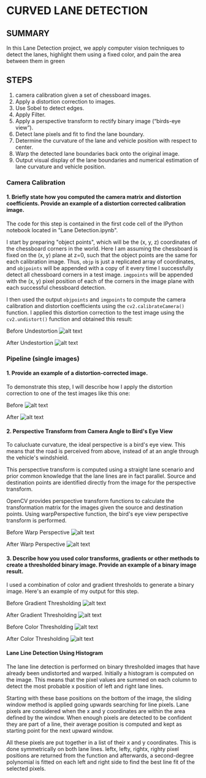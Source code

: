 # CURVED LANE DETECTION

## SUMMARY

In this Lane Detection project, we apply computer vision techniques to detect the lanes, highlight them using a fixed color, and pain the
area between them in green

## STEPS

1. camera calibration given a set of chessboard images.
2. Apply a distortion correction to images.
3. Use Sobel to detect edges.
4. Apply Filter.
5. Apply a perspective transform to rectify binary image (“birds-eye view”).
6. Detect lane pixels and fit to find the lane boundary.
7. Determine the curvature of the lane and vehicle position with respect to center.
8. Warp the detected lane boundaries back onto the original image.
9. Output visual display of the lane boundaries and numerical estimation of lane curvature and vehicle position.

[//]: # (Image References)

[image1]: ./output_images/chessboard_before_distortion.jpg "Chessboard"
[image2]: ./output_images/chessboard_after_distortion.jpg "Chessboard Undistorted"
[image3]: ./output_images/before_undistort_image.jpg "Orignal Image"
[image4]: ./output_images/after_undistort_image.jpg "Undistorted"
[image5]: ./output_images/before_combined_thresholds.jpg "Before Gradient"
[image6]: ./output_images/after_combined_thresholds.jpg "After Gradient"
[image7]: ./output_images/before_filter.jpg "Before Color filter"
[image8]: ./output_images/after_filter.jpg "After Color filter"
[image9]: ./output_images/before_warp.jpg "Before warp"
[image10]: ./output_images/after_warp.jpg "After warp"
[image11]: ./examples/color_fit_lines.jpg "Identify poly"
[image12]: ./output_images/before_process_image.jpg "Before Process"
[image13]: ./output_images/after_process_image.jpg "After process"


### Camera Calibration

#### 1. Briefly state how you computed the camera matrix and distortion coefficients. Provide an example of a distortion corrected calibration image.

The code for this step is contained in the first code cell of the IPython notebook located in "Lane Detection.ipynb".  

I start by preparing "object points", which will be the (x, y, z) coordinates of the chessboard corners in the world. Here I am assuming the chessboard is fixed on the (x, y) plane at z=0, such that the object points are the same for each calibration image.  Thus, `objp` is just a replicated array of coordinates, and `objpoints` will be appended with a copy of it every time I successfully detect all chessboard corners in a test image.  `imgpoints` will be appended with the (x, y) pixel position of each of the corners in the image plane with each successful chessboard detection.  

I then used the output `objpoints` and `imgpoints` to compute the camera calibration and distortion coefficients using the `cv2.calibrateCamera()` function.  I applied this distortion correction to the test image using the `cv2.undistort()` function and obtained this result: 

Before Undestortion
![alt text][image1]

After Undestortion
![alt text][image2]


### Pipeline (single images)

#### 1. Provide an example of a distortion-corrected image.

To demonstrate this step, I will describe how I apply the distortion correction to one of the test images like this one:

Before 
![alt text][image3]

After
![alt text][image4]


#### 2. Perspective Transform from Camera Angle to Bird's Eye View

To calucluate curvature, the ideal perspective is a bird's eye view. This means that the road is perceived from above, instead of at an angle through the vehicle's windshield.

This perspective transform is computed using a straight lane scenario and prior common knowledge that the lane lines are in fact parallel. Source and destination points are identified directly from the image for the perspective transform.

OpenCV provides perspective transform functions to calculate the transformation matrix for the images given the source and destination points. Using warpPerspective function, the bird's eye view perspective transform is performed.

Before Warp Perspective
![alt text][image9]

After  Warp Perspective
![alt text][image10]

#### 3. Describe how you used color transforms, gradients or other methods to create a thresholded binary image. Provide an example of a binary image result.
I used a combination of color and gradient thresholds to generate a binary image.
Here's an example of my output for this step.

Before Gradient Thresholding 
![alt text][image5]

After Gradient Thresholding
![alt text][image6]

Before Color Thresholding
![alt text][image7]

After Color Thresholding 
![alt text][image8]

#### Lane Line Detection Using Histogram

The lane line detection is performed on binary thresholded images that have already been undistorted and warped. Initially a histogram is computed on the image. This means that the pixel values are summed on each column to detect the most probable x position of left and right lane lines.

Starting with these base positions on the bottom of the image, the sliding window method is applied going upwards searching for line pixels. Lane pixels are considered when the x and y coordinates are within the area defined by the window. When enough pixels are detected to be confident they are part of a line, their average position is computed and kept as starting point for the next upward window.

All these pixels are put together in a list of their x and y coordinates. This is done symmetrically on both lane lines. leftx, lefty, rightx, righty pixel positions are returned from the function and afterwards, a second-degree polynomial is fitted on each left and right side to find the best line fit of the selected pixels.
